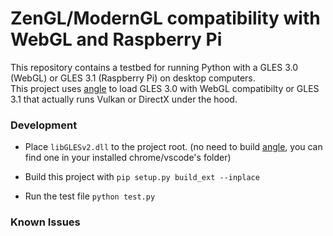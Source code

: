 # ZenGL/ModernGL compatibility with WebGL and Raspberry Pi

This repository contains a testbed for running Python with a GLES 3.0 (WebGL) or GLES 3.1 (Raspberry Pi) on desktop computers.<br>
This project uses [angle](https://github.com/google/angle) to load GLES 3.0 with WebGL compatibilty or GLES 3.1 that actually runs Vulkan or DirectX under the hood.

### Development

- Place `libGLESv2.dll` to the project root. (no need to build [angle](https://github.com/google/angle), you can find one in your installed chrome/vscode's folder) 

- Build this project with `pip setup.py build_ext --inplace`

- Run the test file `python test.py`

### Known Issues

